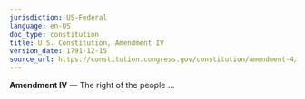 ```yaml
---
jurisdiction: US-Federal
language: en-US
doc_type: constitution
title: U.S. Constitution, Amendment IV
version_date: 1791-12-15
source_url: https://constitution.congress.gov/constitution/amendment-4/
---
```


**Amendment IV** — The right of the people ...